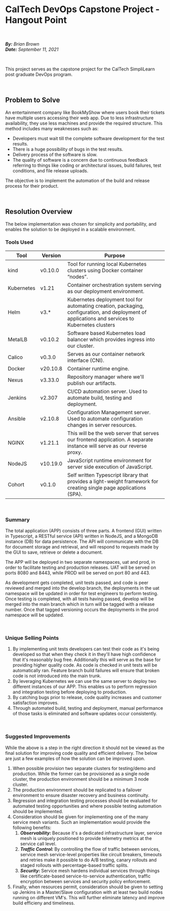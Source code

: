 # CalTech DevOps Capstone Project - Hangout Point

<br />

<i><strong>By:</strong> Brian Brown</i><br />
<i><strong>Date:</strong> September 11, 2021</i>

<br />

This project serves as the capstone project for the CalTech SimpliLearn post graduate DevOps program.

<br />

## Problem to Solve

An entertainment company like BookMyShow where users book their tickets have multiple users accessing their web app. Due to less infrastructure availability, they use less machines and provide the required structure. This method includes many weaknesses such as:

<ul>
    <li>Developers must wait till the complete software development for the test results.</li>
    <li>There is a huge possibility of bugs in the test results.</li>
    <li>Delivery process of the software is slow.</li>
    <li>The quality of software is a concern due to continuous feedback referring to things like coding or architectural issues, build failures, test conditions, and file release uploads.</li>
</ul>

The objective is to implement the automation of the build and release process for their product.

<br />

## Resolution Overview

The below implementation was chosen for simplicity and portability, and enables the solution to be deployed in a scalable environment.

### Tools Used

| Tool             | Version   | Purpose                                 |
|------------------|-----------|-----------------------------------------|
| kind | v0.10.0 | Tool for running local Kubernetes clusters using Docker container “nodes”. |
| Kubernetes | v1.21 | Container orchestration system serving as our deployment environment. |
| Helm | v3.* | Kubernetes deployment tool for automating creation, packaging, configuration, and deployment of applications and services to Kubernetes clusters |
| MetalLB | v0.10.2 | Software based Kubernetes load balancer which provides ingress into our cluster. |
| Calico | v0.3.0 | Serves as our container network interface (CNI). |
| Docker | v20.10.8 | Container runtime engine. |
| Nexus | v3.33.0 | Repository manager where we'll publish our artifacts. |
| Jenkins | v2.307 | CI/CD automation server. Used to automate build, testing and deployment. |
| Ansible | v2.10.8 | Configuration Management server. Used to automate configuration changes in server resources. |
| NGINX | v1.21.1 | This will be the web server that serves our frontend application. A separate instance will serve as our reverse proxy. |
| NodeJS | v10.19.0 | JavaScript runtime environment for server side execution of JavaScript. |
| Cohort | v0.1.0 | Self written Typescript library that provides a light-weight framework for creating single page applications (SPA). |

<br />

### Summary

The total application (APP) consists of three parts. A frontend (GUI) written in Typescript, a RESTful service (API) written in NodeJS, and a MongoDB instance (DB) for data persistence. The API will communicate with the DB for document storage and retrieval, and will respond to requests made by the GUI to save, retrieve or delete a document.

The APP will be deployed in two separate namespaces, uat and prod, in order to facilitate testing and production releases. UAT will be served on ports 8080 and 8443, while PROD will be served on port 80 and 443.

As development gets completed, unit tests passed, and code is peer reviewed and merged into the develop branch, the deployments in the uat namespace will be updated in order for test engineers to perform testing. Once testing is completed, with all tests having passed, develop will be merged into the main branch which in turn will be tagged with a release number. Once that tagged versioning occurs the deployments in the prod namespace will be updated.

<br />

### Unique Selling Points

<ol>
    <li>
        By implementing unit tests developers can test their code as it's being developed so that when they check it in they'll have high confidence that it's reasonably bug free. Additionally this will serve as the base for providing higher quality code. As code is checked in unit tests will be automatically ran. Feature branch build failures will ensure that broken code is not introduced into the main trunk.
    </li>
    <li>
        By leveraging Kubernetes we can use the same server to deploy two different instances of our APP. This enables us to perform regression and integration testing before deploying to production. 
    </li>
    <li>
        By catching bugs prior to release, code quality increases and customer satisfaction improves.
    </li>
    <li>
        Through automated build, testing and deployment, manual performance of those tasks is eliminated and software updates occur consistently.
    </li>
</ol>

<br />

### Suggested Improvements

While the above is a step in the right direction it should not be viewed as the final solution for improving code quality and efficient delivery. The below are just a few examples of how the solution can be improved upon.

<ol>
    <li>
        When possible provision two separate clusters for testing/demo and production. While the former can be provisioned as a single node cluster, the production environment should be a minimum 3 node cluster.
    </li>
    <li>
        The production environment should be replicated to a failover environment to ensure disaster recovery and business continuity.
    </li>
    <li>
        Regression and integration testing processes should be evaluated for automated testing opportunities and where possible testing automation should be implemented.
    </li>
    <li>
        Consideration should be given for implementing one of the many service mesh variants. Such an implementation would provide the following benefits:
            <ol>
                <li>
                    <strong><i>Observability:</i> </strong>Because it's a dedicated infrastructure layer, service mesh is uniquely positioned to provide telemetry metrics at the service call level.
                </li>
                <li>
                    <strong><i>Traffic Control:</i> </strong>By controlling the flow of traffic between services, service mesh service-level properties like circuit breakers, timeouts and retries make it possible to do A/B testing, canary rollouts and staged rollouts with percentage-based traffic splits.
                </li>
                <li>
                    <strong><i>Security:</i> </strong>Service mesh hardens individual services through things like certificate-based service-to-service authentication, traffic encryption between services and security policy enforcement.
                </li>
            </ol>
    </li>
    <li>
        Finally, when resources permit, consideration should be given to setting up Jenkins in a Master/Slave configuration with at least two build nodes running on different VM's. This will further eliminate latency and improve build efficieny and timeliness.
    </li>
</ol>

<br />
